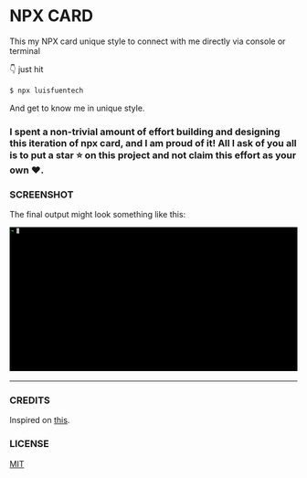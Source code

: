 # NPX CARD

This my NPX card unique style to connect with me directly via console or terminal

👇 just hit

```bash
$ npx luisfuentech
```

And get to know me in unique style.

### I spent a non-trivial amount of effort building and designing this iteration of npx card, and I am proud of it! All I ask of you all is to put a **star** ⭐ on this project and not claim this effort as your own ♥.

### SCREENSHOT

The final output might look something like this:

![image](https://github.com/LuisFuenTech/npx_card-dev/blob/master/demo.gif)

<hr/>

### CREDITS

Inspired on [this](https://github.com/anmol098/npx_card).

### LICENSE

[MIT](https://github.com/LuisFuenTech/npx_card-dev/blob/master/LICENSE)
